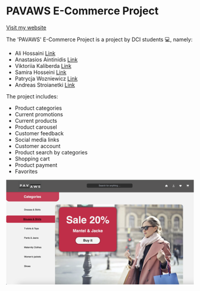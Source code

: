 # PAVAWS E-Commerce Project

[Visit my website]([https://hossaini1.github.io/portfolio/](https://e-commerce-5oox3i43p-alis-projects-b528478b.vercel.app/))

The 'PAVAWS' E-Commerce Project  is a project by DCI students :computer:, namely: 
- Ali Hossaini [Link](https://github.com/Hossaini1)
- Anastasios Aintinidis [Link](https://github.com/Taseos)
- Viktoriia Kaliberda [Link](https://github.com/kaliberda97)
- Samira Hosseini [Link](https://github.com/samiraHs)
- Patrycja Wozniewicz [Link](https://github.com/Patison82)
- Andreas Stroianetki [Link](https://github.com/Sandreass)

The project includes:
- Product categories
- Current promotions
- Current products
- Product carousel
- Customer feedback
- Social media links
- Customer account
- Product search by categories
- Shopping cart
- Product payment
- Favorites

![start page ](./src/images/readme.png)
